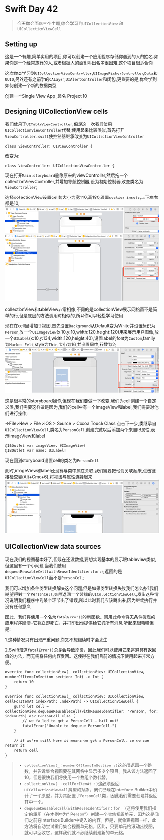 # Swift Day 42
>今天你会面临三个主题,你会学习到`UICollectionView` 和`UICollectionViewCell`

## Setting up
这是一个有趣,简单实用的项目,你可以创建一个应用程序存储你遇到的人的姓名.如果你是一个经常旅行的人,或者根据人的面孔叫出名字很困难,这个项目很适合你

这次你会学习到`UICollectionViewController`,`UIImagePickerController`,`Data`和`UUID`,另外还有之前学的`CALayer`,`UIAlertController`和闭包,更重要的是,你会学到如何创建一个新的数据类型

创建一个Single View App ,起名 Project 10
## Designing UICollectionView cells
我们使用了`UITableViewController`,但是这一次我们使用`UICollectionViewController`代替;使用起来比较类似,首先打开`ViewController.swift`使控制器继承改变为`UICollectionViewController `

```
class ViewController: UIViewController {
```

改变为:

```
class ViewController: UICollectionViewController {
```

现在打开`Main.storyboard`删除原来的viewController,然后拖一个collectionViewController,并增加导航控制器,设为初始控制器,改变类名为`ViewController`;

选择collectionView设置cell的大小为宽140,高180,设置`section insets`,上下左右都是10;
![设置](images/project10_1.png)
![设置](images/project10_2.png)

collectionView和tableView非常相像,不同的是collectionView展示网格而不是简单的行,但是底层的方法调用时相似的,所以你可以轻松学习使用

现在在cell里增加子视图,首先设置`Background`从Default变为White并设置标识为`Person`,放一个`UIImageView`(x:10,y:10,width:120,height:120)用来展示用户图像,放一个`UILabel`(x:10,y:134,width:120,height:40),设置label的font为`Custom`,family为`Market Felt`,style为`Thin`,大小为16,并设置居中,行数为2;
![文字](images/project10_3.png)

这是很平常的storyboard操作,但现在我们要做一下改变,我们为cell创建一个自定义类,我们需要这样做是因为,我们的cell中有一个imageView和label,我们需要对他们进行操作;

->File>New > File >iOS > Source > Cocoa Touch Class 点击下一步,类继承自`UICollectionViewCell`,类名为`PersonCell`,创建完成以后添加两个来自IB属性,表示imageView和label

```
@IBOutlet var imageView: UIImageView!
@IBOutlet var name: UILabel!
```
现在回到storyboard设置cell的类名为`PersonCell`

此时,imageView和label还没有与类中属性关联,我们需要把他们关联起来,点击链接检查器(Alt+Cmd+6),将视图与属性连接起来
![关联视图和属性](images/project10_4.png)

## UICollectionView data sources
现在我们的视图基本好了,但现在还没数据,要想实现基本的显示跟tableview类似,但这里有一个小问题,当我们使用`dequeueReusableCell(withReuseIdentifier:for:)`;返回的是`UICollectionViewCell`而不是`PersonCell`;

我们可以增加条件类型转换解决这个问题,但是如果类型转换失败我们怎么办?我们期望得到一个`PersonCell`,实际返回一个常规的`UICollectionViewCell`,发生这种情况说明我们程序中的某个环节出了错误,所以此时我们应该跳出来,因为继续执行并没有任何意义

因此，我们将使用一个名为`fatalError()`的新函数。调用此命令将无条件使您的应用程序崩溃–它将立即死亡，并打印出你提供给它的所有消息;听起来很糟糕但是:

1.这种情况只有出现严重问题,你又不想继续时才会发生

2.Swift知道`fatalError()`总是会导致崩溃，因此我们可以使用它来逃避具有返回值的方法，而无需将任何内容发回。这使得在我们目前的情况下使用起来非常方便。

```
override func collectionView(_ collectionView: UICollectionView, numberOfItemsInSection section: Int) -> Int {
    return 10
}

override func collectionView(_ collectionView: UICollectionView, cellForItemAt indexPath: IndexPath) -> UICollectionViewCell {
    guard let cell = collectionView.dequeueReusableCell(withReuseIdentifier: "Person", for: indexPath) as? PersonCell else {
        // we failed to get a PersonCell – bail out!
        fatalError("Unable to dequeue PersonCell.")
    }

    // if we're still here it means we got a PersonCell, so we can return it
    return cell
}
```

>* `collectionView(_：numberOfItemsInSection :)`这必须返回一个整数，并告诉集合视图要在其网格中显示多少个项目。我从该方法返回了10，但是很快我们将使用一个数组个数代替。
>* `collectionView(_：cellForItemAt :)`这必须返回`UICollectionViewCell`类型的对象。我们已经在Interface Builder中设计了一个原型，并为其配置了`PersonCell`类，因此我们需要创建并返回其中一个。
>* `dequeueReusableCell(withReuseIdentifier：for :)`这将使用我们指定的重用（在本例中为“ Person”）创建一个收集视图单元，因为这是我们之前在Interface Builder中键入的内容。但是，就像表视图一样，此方法将自动尝试重用集合视图单元格，因此，只要单元格滚动出视图，就可以回收它，这样我们就不必继续创建新的单元格。